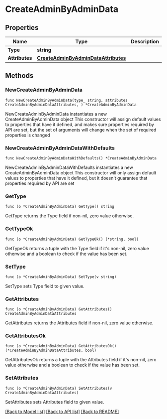 # CreateAdminByAdminData

## Properties

Name | Type | Description | Notes
------------ | ------------- | ------------- | -------------
**Type** | **string** |  | 
**Attributes** | [**CreateAdminByAdminDataAttributes**](CreateAdminByAdminDataAttributes.md) |  | 

## Methods

### NewCreateAdminByAdminData

`func NewCreateAdminByAdminData(type_ string, attributes CreateAdminByAdminDataAttributes, ) *CreateAdminByAdminData`

NewCreateAdminByAdminData instantiates a new CreateAdminByAdminData object
This constructor will assign default values to properties that have it defined,
and makes sure properties required by API are set, but the set of arguments
will change when the set of required properties is changed

### NewCreateAdminByAdminDataWithDefaults

`func NewCreateAdminByAdminDataWithDefaults() *CreateAdminByAdminData`

NewCreateAdminByAdminDataWithDefaults instantiates a new CreateAdminByAdminData object
This constructor will only assign default values to properties that have it defined,
but it doesn't guarantee that properties required by API are set

### GetType

`func (o *CreateAdminByAdminData) GetType() string`

GetType returns the Type field if non-nil, zero value otherwise.

### GetTypeOk

`func (o *CreateAdminByAdminData) GetTypeOk() (*string, bool)`

GetTypeOk returns a tuple with the Type field if it's non-nil, zero value otherwise
and a boolean to check if the value has been set.

### SetType

`func (o *CreateAdminByAdminData) SetType(v string)`

SetType sets Type field to given value.


### GetAttributes

`func (o *CreateAdminByAdminData) GetAttributes() CreateAdminByAdminDataAttributes`

GetAttributes returns the Attributes field if non-nil, zero value otherwise.

### GetAttributesOk

`func (o *CreateAdminByAdminData) GetAttributesOk() (*CreateAdminByAdminDataAttributes, bool)`

GetAttributesOk returns a tuple with the Attributes field if it's non-nil, zero value otherwise
and a boolean to check if the value has been set.

### SetAttributes

`func (o *CreateAdminByAdminData) SetAttributes(v CreateAdminByAdminDataAttributes)`

SetAttributes sets Attributes field to given value.



[[Back to Model list]](../README.md#documentation-for-models) [[Back to API list]](../README.md#documentation-for-api-endpoints) [[Back to README]](../README.md)


